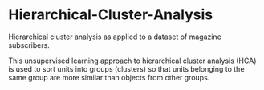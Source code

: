 # Hierarchical-Cluster-Analysis
Hierarchical cluster analysis as applied to a dataset of magazine subscribers.

This unsupervised learning approach to hierarchical cluster analysis (HCA) is used to sort units into groups (clusters) so that units belonging to the same group are more similar than objects from other groups.
